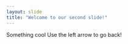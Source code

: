 ```yaml
---
layout: slide
title: "Welcome to our second slide!"
---
```

Something cool
Use the left arrow to go back!
